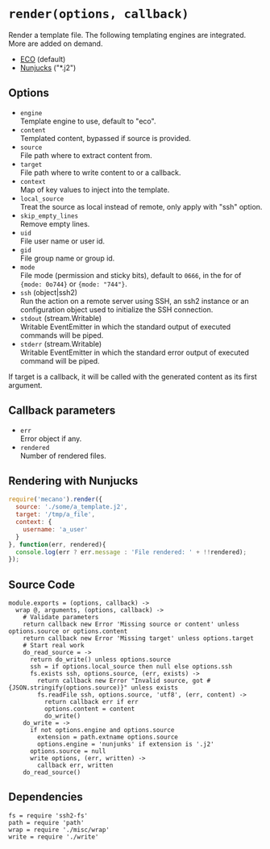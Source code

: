 
# `render(options, callback)`

Render a template file. The following templating engines are
integrated. More are added on demand.      

*   [ECO](http://github.com/sstephenson/eco) (default)   
*   [Nunjucks](http://mozilla.github.io/nunjucks/) ("*.j2")   

## Options

*   `engine`   
    Template engine to use, default to "eco".   
*   `content`   
    Templated content, bypassed if source is provided.   
*   `source`   
    File path where to extract content from.   
*   `target`   
    File path where to write content to or a callback.   
*   `context`   
    Map of key values to inject into the template.   
*   `local_source`   
    Treat the source as local instead of remote, only apply with "ssh"
    option.   
*   `skip_empty_lines`   
    Remove empty lines.   
*   `uid`   
    File user name or user id.   
*   `gid`   
    File group name or group id.   
*   `mode`   
    File mode (permission and sticky bits), default to `0666`, in the for of
    `{mode: 0o744}` or `{mode: "744"}`.   
*   `ssh` (object|ssh2)   
    Run the action on a remote server using SSH, an ssh2 instance or an
    configuration object used to initialize the SSH connection.   
*   `stdout` (stream.Writable)   
    Writable EventEmitter in which the standard output of executed commands will
    be piped.   
*   `stderr` (stream.Writable)   
    Writable EventEmitter in which the standard error output of executed command
    will be piped.   

If target is a callback, it will be called with the generated content as
its first argument.   

## Callback parameters

*   `err`   
    Error object if any.   
*   `rendered`   
    Number of rendered files.   

## Rendering with Nunjucks

```js
require('mecano').render({
  source: './some/a_template.j2',
  target: '/tmp/a_file',
  context: {
    username: 'a_user'
  }
}, function(err, rendered){
  console.log(err ? err.message : 'File rendered: ' + !!rendered);
});
```

## Source Code

    module.exports = (options, callback) ->
      wrap @, arguments, (options, callback) ->
        # Validate parameters
        return callback new Error 'Missing source or content' unless options.source or options.content
        return callback new Error 'Missing target' unless options.target
        # Start real work
        do_read_source = ->
          return do_write() unless options.source
          ssh = if options.local_source then null else options.ssh
          fs.exists ssh, options.source, (err, exists) ->
            return callback new Error "Invalid source, got #{JSON.stringify(options.source)}" unless exists
            fs.readFile ssh, options.source, 'utf8', (err, content) ->
              return callback err if err
              options.content = content
              do_write()
        do_write = ->
          if not options.engine and options.source
            extension = path.extname options.source
            options.engine = 'nunjunks' if extension is '.j2'
          options.source = null
          write options, (err, written) ->
            callback err, written
        do_read_source()
## Dependencies

    fs = require 'ssh2-fs'
    path = require 'path'
    wrap = require './misc/wrap'
    write = require './write'






